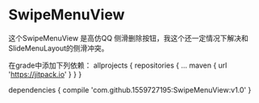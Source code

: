 # SwipeMenuView

这个SwipeMenuView 是高仿QQ 侧滑删除按钮，我这个还一定情况下解决和SlideMenuLayout的侧滑冲突。

在grade中添加下列依赖：
allprojects {
repositories {
...
maven { url 'https://jitpack.io' }
}
}

dependencies {
        compile 'com.github.1559727195:SwipeMenuView:v1.0'
}
